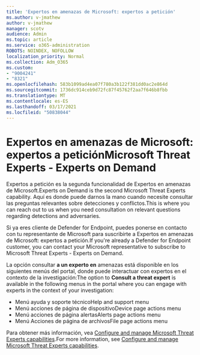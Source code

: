 ```yaml
---
title: 'Expertos en amenazas de Microsoft: expertos a petición'
ms.author: v-jmathew
author: v-jmathew
manager: scotv
audience: Admin
ms.topic: article
ms.service: o365-administration
ROBOTS: NOINDEX, NOFOLLOW
localization_priority: Normal
ms.collection: Adm_O365
ms.custom:
- "9004241"
- "8321"
ms.openlocfilehash: 583b1099ad4ea07f780a3b122f381dd0ac2e864d
ms.sourcegitcommit: 1736dc914ceb9d72fc87f45762f2aa7f646b8fbb
ms.translationtype: MT
ms.contentlocale: es-ES
ms.lasthandoff: 03/17/2021
ms.locfileid: "50838044"
---
```

# <a name="microsoft-threat-experts---experts-on-demand"></a><span data-ttu-id="f3096-102">Expertos en amenazas de Microsoft: expertos a petición</span><span class="sxs-lookup"><span data-stu-id="f3096-102">Microsoft Threat Experts - Experts on Demand</span></span>

<span data-ttu-id="f3096-103">Expertos a petición es la segunda funcionalidad de Expertos en amenazas de Microsoft.</span><span class="sxs-lookup"><span data-stu-id="f3096-103">Experts on Demand is the second Microsoft Threat Experts capability.</span></span> <span data-ttu-id="f3096-104">Aquí es donde puede darnos la mano cuando necesite consultar las preguntas relevantes sobre detecciones y conflictos.</span><span class="sxs-lookup"><span data-stu-id="f3096-104">This is where you can reach out to us when you need consultation on relevant questions regarding detections and adversaries.</span></span>

<span data-ttu-id="f3096-105">Si ya eres cliente de Defender for Endpoint, puedes ponerse en contacto con tu representante de Microsoft para suscribirte a Expertos en amenazas de Microsoft: expertos a petición.</span><span class="sxs-lookup"><span data-stu-id="f3096-105">If you're already a Defender for Endpoint customer, you can contact your Microsoft representative to subscribe to Microsoft Threat Experts - Experts on Demand.</span></span>

<span data-ttu-id="f3096-106">La opción consultar **a un experto en** amenazas está disponible en los siguientes menús del portal, donde puede interactuar con expertos en el contexto de la investigación:</span><span class="sxs-lookup"><span data-stu-id="f3096-106">The option to **Consult a threat expert** is available in the following menus in the portal where you can engage with experts in the context of your investigation:</span></span>

- <span data-ttu-id="f3096-107">Menú ayuda y soporte técnico</span><span class="sxs-lookup"><span data-stu-id="f3096-107">Help and support menu</span></span>
- <span data-ttu-id="f3096-108">Menú acciones de página de dispositivo</span><span class="sxs-lookup"><span data-stu-id="f3096-108">Device page actions menu</span></span>
- <span data-ttu-id="f3096-109">Menú acciones de página alertas</span><span class="sxs-lookup"><span data-stu-id="f3096-109">Alerts page actions menu</span></span>
- <span data-ttu-id="f3096-110">Menú Acciones de página de archivos</span><span class="sxs-lookup"><span data-stu-id="f3096-110">File page actions menu</span></span>

<span data-ttu-id="f3096-111">Para obtener más información, vea [Configure and manage Microsoft Threat Experts capabilities](https://docs.microsoft.com/windows/security/threat-protection/microsoft-defender-atp/configure-microsoft-threat-experts).</span><span class="sxs-lookup"><span data-stu-id="f3096-111">For more information, see [Configure and manage Microsoft Threat Experts capabilities](https://docs.microsoft.com/windows/security/threat-protection/microsoft-defender-atp/configure-microsoft-threat-experts).</span></span>
